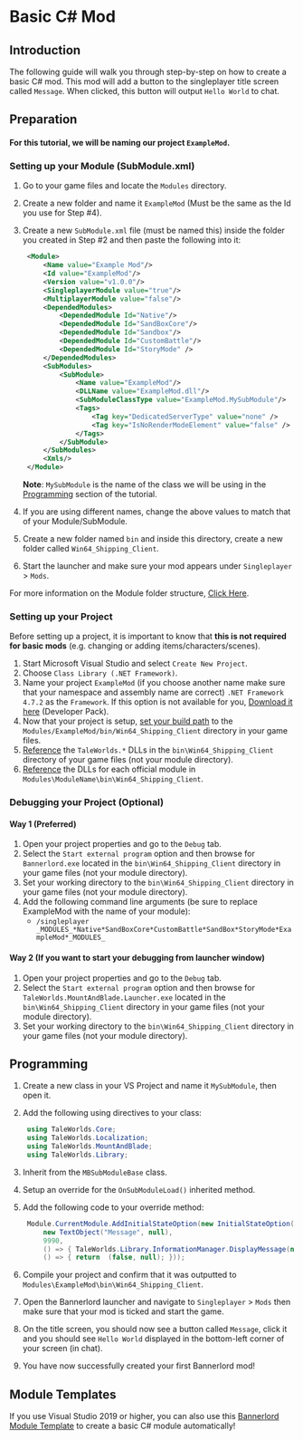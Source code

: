 # Basic C# Mod

## Introduction

The following guide will walk you through step-by-step on how to create a basic C# mod. This mod will add a button to the singleplayer title screen called `Message`. When clicked, this button will output `Hello World` to chat.

## Preparation

#### For this tutorial, we will be naming our project `ExampleMod`.


### Setting up your Module (SubModule.xml)

1. Go to your game files and locate the `Modules` directory.
2. Create a new folder and name it `ExampleMod` (Must be the same as the Id you use for Step #4).
3. Create a new `SubModule.xml` file (must be named this) inside the folder you created in Step #2 and then paste the following into it:

   ```xml
    <Module>
        <Name value="Example Mod"/>
        <Id value="ExampleMod"/>
        <Version value="v1.0.0"/>
        <SingleplayerModule value="true"/>
        <MultiplayerModule value="false"/>
        <DependedModules>
            <DependedModule Id="Native"/>
            <DependedModule Id="SandBoxCore"/>
            <DependedModule Id="Sandbox"/>
            <DependedModule Id="CustomBattle"/>
            <DependedModule Id="StoryMode" />
        </DependedModules>
        <SubModules>
            <SubModule>
                <Name value="ExampleMod"/>
                <DLLName value="ExampleMod.dll"/>
                <SubModuleClassType value="ExampleMod.MySubModule"/>
                <Tags>
                    <Tag key="DedicatedServerType" value="none" />
                    <Tag key="IsNoRenderModeElement" value="false" />
                </Tags>
            </SubModule>
        </SubModules>
        <Xmls/>
    </Module>
   ```

    **Note**: `MySubModule` is the name of the class we will be using in the [Programming](#programming) section of the tutorial.

4. If you are using different names, change the above values to match that of your Module/SubModule.
5. Create a new folder named `bin` and inside this directory, create a new folder called `Win64_Shipping_Client`.
6. Start the launcher and make sure your mod appears under `Singleplayer` &gt; `Mods`.

For more information on the Module folder structure, [Click Here](../_intro/folder-structure.md).

### Setting up your Project

Before setting up a project, it is important to know that **this is not required for basic mods** (e.g. changing or adding items/characters/scenes).

1. Start Microsoft Visual Studio and select `Create New Project`.
2. Choose `Class Library (.NET Framework)`.
3. Name your project `ExampleMod` (if you choose another name make sure that your namespace and assembly name are correct) `.NET Framework 4.7.2` as the `Framework`.  If this option is not available for you, [Download it here](https://dotnet.microsoft.com/download/dotnet-framework/net472) (Developer Pack).
4. Now that your project is setup, [set your build path](https://docs.microsoft.com/en-us/visualstudio/ide/how-to-change-the-build-output-directory?view=vs-2019) to the `Modules/ExampleMod/bin/Win64_Shipping_Client` directory in your game files.
5. [Reference](https://docs.microsoft.com/en-us/visualstudio/ide/how-to-add-or-remove-references-by-using-the-reference-manager?view=vs-2019) the `TaleWorlds.*` DLLs in the `bin\Win64_Shipping_Client` directory of your game files (not your module directory).
6. [Reference](https://docs.microsoft.com/en-us/visualstudio/ide/how-to-add-or-remove-references-by-using-the-reference-manager?view=vs-2019) the DLLs for each official module in `Modules\ModuleName\bin\Win64_Shipping_Client`.

### Debugging your Project (Optional)

#### Way 1 (Preferred)
1. Open your project properties and go to the `Debug` tab.
2. Select the `Start external program` option and then browse for `Bannerlord.exe` located in the `bin\Win64_Shipping_Client` directory in your game files (not your module directory).
3. Set your working directory to the `bin\Win64_Shipping_Client` directory in your game files (not your module directory).
4. Add the following command line arguments (be sure to replace ExampleMod with the name of your module):
   * `/singleplayer _MODULES_*Native*SandBoxCore*CustomBattle*SandBox*StoryMode*ExampleMod*_MODULES_`

#### Way 2 (If you want to start your debugging from launcher window)
1. Open your project properties and go to the `Debug` tab.
2. Select the `Start external program` option and then browse for `TaleWorlds.MountAndBlade.Launcher.exe` located in the `bin\Win64_Shipping_Client` directory in your game files (not your module directory).
3. Set your working directory to the `bin\Win64_Shipping_Client` directory in your game files (not your module directory).

## Programming

1. Create a new class in your VS Project and name it `MySubModule`, then open it.
2. Add the following using directives to your class:

   ```csharp
    using TaleWorlds.Core;
    using TaleWorlds.Localization;
    using TaleWorlds.MountAndBlade;
    using TaleWorlds.Library;
   ```

3. Inherit from the `MBSubModuleBase` class.
4. Setup an override for the `OnSubModuleLoad()` inherited method.
5. Add the following code to your override method:

   ```csharp
    Module.CurrentModule.AddInitialStateOption(new InitialStateOption("Message",
        new TextObject("Message", null),
        9990,
        () => { TaleWorlds.Library.InformationManager.DisplayMessage(new InformationMessage("Hello World!")); },
        () => { return  (false, null); }));
   ```

6. Compile your project and confirm that it was outputted to `Modules\ExampleMod\bin\Win64_Shipping_Client`.
7. Open the Bannerlord launcher and navigate to `Singleplayer` &gt; `Mods` then make sure that your mod is ticked and start the game.
8. On the title screen, you should now see a button called `Message`, click it and you should see `Hello World` displayed in the bottom-left corner of your screen (in chat).
9. You have now successfully created your first Bannerlord mod!

## Module Templates

If you use Visual Studio 2019 or higher, you can also use this [Bannerlord Module Template](https://github.com/BUTR/Bannerlord.Module.Template) to create a basic C# module automatically!
